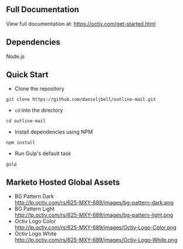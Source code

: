 ## Full Documentation
View full documentation at: https://octiv.com/get-started.html

## Dependencies
Node.js

## Quick Start
- Clone the repository  
```
git clone https://github.com/danieljbell/outline-mail.git
```
- `cd` into the directory  
```
cd outline-mail
```  
- Install dependencies using NPM  
```
npm install
```
- Run Gulp's default task  
```
gulp
```

## Marketo Hosted Global Assets
- BG Pattern Dark  
http://lp.octiv.com/rs/625-MXY-689/images/bg-pattern-dark.png
- BG Pattern Light  
http://lp.octiv.com/rs/625-MXY-689/images/bg-pattern-light.png
- Octiv Logo Color  
http://lp.octiv.com/rs/625-MXY-689/images/Octiv-Logo-Color.png
- Octiv Logo White  
http://lp.octiv.com/rs/625-MXY-689/images/Octiv-Logo-White.png

